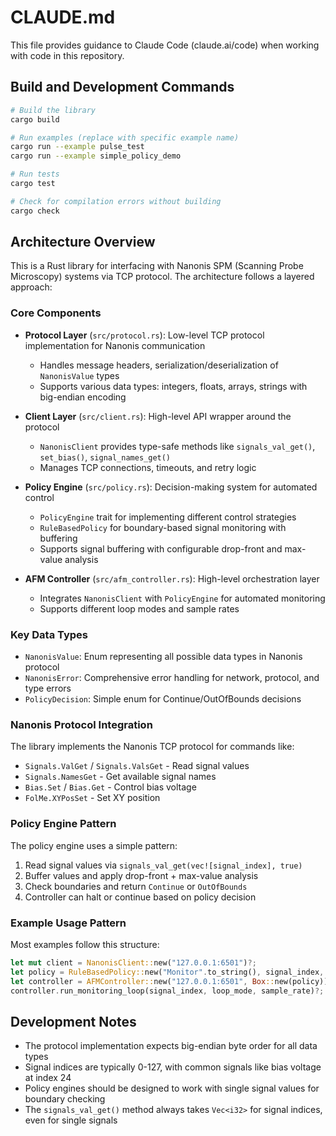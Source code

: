 # CLAUDE.md

This file provides guidance to Claude Code (claude.ai/code) when working with code in this repository.

## Build and Development Commands

```bash
# Build the library
cargo build

# Run examples (replace with specific example name)
cargo run --example pulse_test
cargo run --example simple_policy_demo

# Run tests
cargo test

# Check for compilation errors without building
cargo check
```

## Architecture Overview

This is a Rust library for interfacing with Nanonis SPM (Scanning Probe Microscopy) systems via TCP protocol. The architecture follows a layered approach:

### Core Components

- **Protocol Layer** (`src/protocol.rs`): Low-level TCP protocol implementation for Nanonis communication
  - Handles message headers, serialization/deserialization of `NanonisValue` types
  - Supports various data types: integers, floats, arrays, strings with big-endian encoding
  
- **Client Layer** (`src/client.rs`): High-level API wrapper around the protocol
  - `NanonisClient` provides type-safe methods like `signals_val_get()`, `set_bias()`, `signal_names_get()`
  - Manages TCP connections, timeouts, and retry logic
  
- **Policy Engine** (`src/policy.rs`): Decision-making system for automated control
  - `PolicyEngine` trait for implementing different control strategies
  - `RuleBasedPolicy` for boundary-based signal monitoring with buffering
  - Supports signal buffering with configurable drop-front and max-value analysis

- **AFM Controller** (`src/afm_controller.rs`): High-level orchestration layer
  - Integrates `NanonisClient` with `PolicyEngine` for automated monitoring
  - Supports different loop modes and sample rates

### Key Data Types

- `NanonisValue`: Enum representing all possible data types in Nanonis protocol
- `NanonisError`: Comprehensive error handling for network, protocol, and type errors
- `PolicyDecision`: Simple enum for Continue/OutOfBounds decisions

### Nanonis Protocol Integration

The library implements the Nanonis TCP protocol for commands like:
- `Signals.ValGet` / `Signals.ValsGet` - Read signal values
- `Signals.NamesGet` - Get available signal names  
- `Bias.Set` / `Bias.Get` - Control bias voltage
- `FolMe.XYPosSet` - Set XY position

### Policy Engine Pattern

The policy engine uses a simple pattern:
1. Read signal values via `signals_val_get(vec![signal_index], true)`
2. Buffer values and apply drop-front + max-value analysis
3. Check boundaries and return `Continue` or `OutOfBounds`
4. Controller can halt or continue based on policy decision

### Example Usage Pattern

Most examples follow this structure:
```rust
let mut client = NanonisClient::new("127.0.0.1:6501")?;
let policy = RuleBasedPolicy::new("Monitor".to_string(), signal_index, min, max);
let controller = AFMController::new("127.0.0.1:6501", Box::new(policy))?;
controller.run_monitoring_loop(signal_index, loop_mode, sample_rate)?;
```

## Development Notes

- The protocol implementation expects big-endian byte order for all data types
- Signal indices are typically 0-127, with common signals like bias voltage at index 24
- Policy engines should be designed to work with single signal values for boundary checking
- The `signals_val_get()` method always takes `Vec<i32>` for signal indices, even for single signals